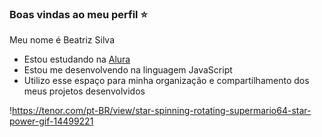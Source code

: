 ### Boas vindas ao meu perfil ⭐

Meu nome é Beatriz Silva

- Estou estudando na [Alura](https://www.alura.com.br)
- Estou me desenvolvendo na linguagem JavaScript
- Utilizo esse espaço para minha organização e compartilhamento dos meus projetos desenvolvidos


!https://tenor.com/pt-BR/view/star-spinning-rotating-supermario64-star-power-gif-14499221
